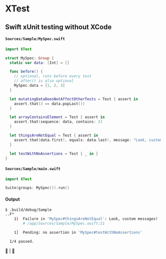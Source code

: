 # XTest
## Swift xUnit testing without XCode

#### `Sources/Sample/MySpec.swift`
```swift
import XTest

struct MySpec: Group {
  static var data: [Int] = []

  func before() {
    // optional, runs before every test
    // after() is also optional
    MySpec.data = [1, 2, 3]
  }

  let mutatingDataDoesNotAffectOtherTests = Test { assert in
    assert.that(3 == data.popLast())
  }

  let arrayContainsElement = Test { assert in
    assert.that(sequence: data, contains: 2)
  }

  let thingsAreNotEqual = Test { assert in
    assert.that(data.first!, equals: data.last!, message: "Look, custom messages!")
  }

  let testWithNoAssertions = Test { _ in }
}
```

#### `Sources/Sample/main.swift`
```swift
import XTest

Suite(groups: MySpec()).run()
```

#### Output
```bash
$ .build/debug/Sample
..F*
    1)  Failure in 'MySpec#thingsAreNotEqual': Look, custom messages!
        # /app/Sources/Sample/MySpec.swift:21

    1]  Pending: no assertion in 'MySpec#testWithNoAssertions'

  1/4 passed.
```


🍏 | 🐧
